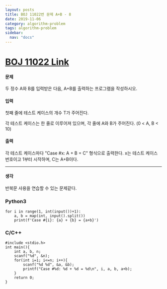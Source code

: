 ```yaml
---
layout: posts
title: BOJ 11022번 문제 A+B - 8
date: 2019-11-06
category: algorithm-problem
tags: algorithm-problem
sidebar:
  nav: "docs"
---
```

# [BOJ 11022 Link](https://www.acmicpc.net/problem/11022)
#### 문제
두 정수 A와 B를 입력받은 다음, A+B를 출력하는 프로그램을 작성하시오.

#### 입력
첫째 줄에 테스트 케이스의 개수 T가 주어진다.

각 테스트 케이스는 한 줄로 이루어져 있으며, 각 줄에 A와 B가 주어진다. (0 < A, B < 10)

#### 출력
각 테스트 케이스마다 "Case #x: A + B = C" 형식으로 출력한다. x는 테스트 케이스 번호이고 1부터 시작하며, C는 A+B이다.
- - -
#### 생각
반복문 사용을 연습할 수 있는 문제같다.
### Python3
```
for i in range(1, int(input())+1):
    a, b = map(int, input().split())
    print(f'Case #{i}: {a} + {b} = {a+b}')
```
### C/C++
```
#include <stdio.h>
int main(){
    int a, b, n;
    scanf("%d", &n);
    for(int i=1; i<=n; i++){
        scanf("%d %d", &a, &b);
        printf("Case #%d: %d + %d = %d\n", i, a, b, a+b);
    }
    return 0;
}
```